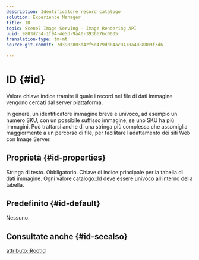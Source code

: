 ```yaml
---
description: Identificatore record catalogo
solution: Experience Manager
title: ID
topic: Scene7 Image Serving - Image Rendering API
uuid: 9803d754-1f94-4e5d-9a40-3936676c0035
translation-type: tm+mt
source-git-commit: 7d3902803d42f5d479dd04ac9470a4088809f3d6

---
```



# ID {#id}

Valore chiave indice tramite il quale i record nel file di dati immagine vengono cercati dal server piattaforma.

In genere, un identificatore immagine breve e univoco, ad esempio un numero SKU, con un possibile suffisso immagine, se uno SKU ha più immagini. Può trattarsi anche di una stringa più complessa che assomiglia maggiormente a un percorso di file, per facilitare l’adattamento dei siti Web con Image Server.

## Proprietà {#id-properties}

Stringa di testo. Obbligatorio. Chiave di indice principale per la tabella di dati immagine. Ogni valore catalogo::Id deve essere univoco all’interno della tabella.

## Predefinito {#id-default}

Nessuno.

## Consultate anche {#id-seealso}

[attributo::RootId](/help/aem-is-ir-api/is-api/image-catalog/image-serving-api-ref/c-image-catalog-reference/c-attributes-reference/r-rootid.md)